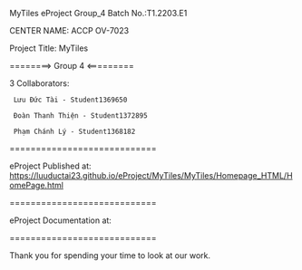 MyTiles eProject Group_4 Batch No.:T1.2203.E1

CENTER NAME: ACCP OV-7023

Project Title: MyTiles

========> Group 4 <=========

3 Collaborators:

     Lưu Đức Tài - Student1369650

     Đoàn Thanh Thiện - Student1372895
     
     Phạm Chánh Lý - Student1368182
============================

eProject Published at: https://luuductai23.github.io/eProject/MyTiles/MyTiles/Homepage_HTML/HomePage.html

============================

eProject Documentation at:

============================

Thank you for spending your time to look at our work.
